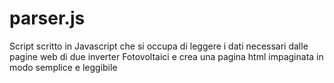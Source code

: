 # parser.js
Script scritto in Javascript che si occupa di leggere i dati necessari dalle pagine web di due inverter Fotovoltaici e crea una pagina html impaginata in modo semplice e leggibile 
